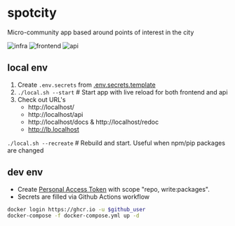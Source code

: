 # spotcity
Micro-community app based around points of interest in the city

![infra](https://github.com/spotcity/spotcity/workflows/infra/badge.svg)
![frontend](https://github.com/spotcity/spotcity/workflows/frontend/badge.svg)
![api](https://github.com/spotcity/spotcity/workflows/api/badge.svg)

## local env
1. Create ```.env.secrets``` from [.env.secrets.template](.env.secrets.template)
2. ```./local.sh --start```     # Start app with live reload for both frontend and api
3. Check out URL's
   - http://localhost/
   - http://localhost/api
   - http://localhost/docs & http://localhost/redoc
   - http://lb.localhost


```./local.sh --recreate```  # Rebuild and start. Useful when npm/pip packages are changed


## dev env
- Create [Personal Access Token](https://github.com/settings/tokens) with scope "repo, write:packages".
- Secrets are filled via Github Actions workflow

```bash
docker login https://ghcr.io -u $github_user
docker-compose -f docker-compose.yml up -d
```
